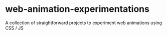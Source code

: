 # web-animation-experimentations
A collection of straightforward projects to experiment web animations using CSS / JS
